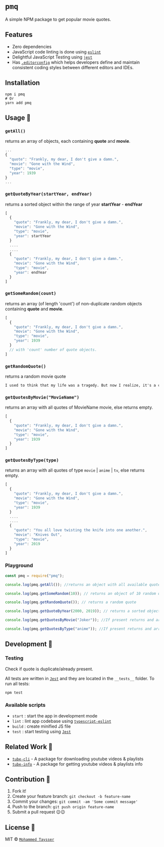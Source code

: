 # `pmq`

A simple NPM package to get popular movie quotes.

## Features

- Zero dependencies
- JavaScript code linting is done using [`eslint`](https://www.npmjs.com/package/eslint)
- Delightful JavaScript Testing using [`jest`](https://www.npmjs.com/package/jest)
- Has [`.editorconfig`](https://editorconfig.org/) which helps developers define and maintain consistent coding styles between different editors and IDEs.

## Installation

```shell
npm i pmq
# Or
yarn add pmq
```

## Usage 🚀

### `getAll()`

returns an array of objects, each containing **quote** and **movie**.

```js
...
{
  "quote": "Frankly, my dear, I don't give a damn.",
  "movie": "Gone with the Wind",
  "type": "movie",
  "year": 1939
}
...
```

### `getQuoteByYear(startYear, endYear)`

returns a sorted object within the range of year **startYear** - **endYear**

```js
[
  {
    "quote": "Frankly, my dear, I don't give a damn.",
    "movie": "Gone with the Wind",
    "type": "movie",
    "year": startYear
  }
  ....
  ....
  {
    "quote": "Frankly, my dear, I don't give a damn.",
    "movie": "Gone with the Wind",
    "type": "movie",
    "year": endYear
  }
]
```

### `getSomeRandom(count)`

returns an array (of length 'count') of non-duplicate random objects containing **quote** and **movie**.

```js
[
  {
    "quote": "Frankly, my dear, I don't give a damn.",
    "movie": "Gone with the Wind",
    "type": "movie",
    "year": 1939
  }
  // with 'count' number of quote objects.
]
```

### `getRandomQuote()`

returns a random movie quote

```txt
I used to think that my life was a tragedy. But now I realize, it's a comedy.
```

### `getQuotesByMovie("MovieName")`

returns an array with all quotes of MovieName movie, else returns empty.

```js
[
  {
    "quote": "Frankly, my dear, I don't give a damn.",
    "movie": "Gone with the Wind",
    "type": "movie",
    "year": 1939
  }
]
```

### `getQuotesByType(type)`

returns an array with all quotes of type `movie` | `anime` | `tv`, else returns empty.

```js
[
  {
    "quote": "Frankly, my dear, I don't give a damn.",
    "movie": "Gone with the Wind",
    "type": "movie",
    "year": 1939
  }
  ....
  ....
  {
    "quote": "You all love twisting the knife into one another.",
    "movie": "Knives Out",
    "type": "movie",
    "year": 2019
  }
]
```

### Playground

```js
const pmq = require("pmq");

console.log(pmq.getAll()); //returns an object with all available quotes.

console.log(pmq.getSomeRandom(10)); // returns an object of 10 random quotes.

console.log(pmq.getRandomQuote()); // returns a random quote

console.log(pmq.getQuoteByYear(2000, 2019)); // returns a sorted object within the range of year 2000-2019

console.log(pmq.getQuotesByMovie("Joker")); //If present returns and array with all quotes of joker movie, else returns empty.

console.log(pmq.getQuotesByType("anime")); //If present returns and array with all quotes of type anime, else returns empty.
```

## Development 🚀

### Testing

Check if quote is duplicate/already present.

All tests are written in [`Jest`](https://jestjs.io/) and they are located in the `__tests__` folder. To run all tests:

```bash
npm test
```

### Available scripts

- `start` : start the app in development mode
- `lint` : lint app codebase using [`typescript-eslint`](https://typescript-eslint.io/)
- `build` : create minified JS file
- `test` : start testing using [`Jest`](https://jestjs.io/)

## Related Work 🌠

- [`tube-cli`](https://github.com/mohammed-Taysser/tube-cli) - A package for downloading youtube videos & playlists
- [`tube-info`](https://github.com/mohammed-Taysser/tube-info) - A package for getting youtube videos & playlists info

## Contribution 🤝

1. Fork it!
2. Create your feature branch: `git checkout -b feature-name`
3. Commit your changes: `git commit -am 'Some commit message'`
4. Push to the branch: `git push origin feature-name`
5. Submit a pull request 😉😉

## License 📜

MIT © [`Mohammed Taysser`](https://github.com/mohammed-Taysser/)
